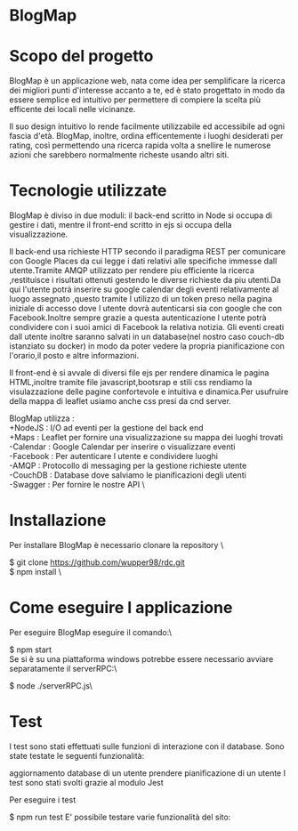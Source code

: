 # BlogMap

# Scopo del progetto
BlogMap è un applicazione web, nata come idea per semplificare la ricerca dei migliori punti d'interesse accanto a te, ed è stato progettato in modo da essere semplice ed intuitivo per permettere di compiere la scelta più efficente dei locali nelle vicinanze.

Il suo design intuitivo lo rende facilmente utilizzabile ed accessibile ad ogni fascia d'età. BlogMap, inoltre, ordina efficentemente i luoghi desiderati per rating, così permettendo una ricerca rapida volta a snellire le numerose azioni che sarebbero normalmente richeste usando altri siti.

# Tecnologie utilizzate
BlogMap è diviso in due moduli: il back-end scritto in Node si occupa di gestire i dati, mentre il front-end scritto in ejs si occupa della visualizzazione.

Il back-end usa richieste HTTP secondo il paradigma REST per comunicare con Google Places da cui legge i dati relativi alle specifiche immesse dall utente.Tramite AMQP utilizzato per rendere piu efficiente la ricerca ,restituisce i risultati ottenuti gestendo le diverse richieste da piu utenti.Da qui l'utente potrà inserire su google calendar degli eventi relativamente al luogo assegnato ,questo tramite l utilizzo di un token preso nella pagina iniziale di accesso dove l utente dovrà autenticarsi sia con google che con Facebook.Inoltre sempre grazie a questa autenticazione l utente potrà condividere con i suoi amici di Facebook la relativa notizia.
Gli eventi creati dall utente inoltre saranno salvati in un database(nel nostro caso couch-db istanziato su docker) in modo da poter vedere la propria pianificazione con l'orario,il posto e altre informazioni.

Il front-end è si avvale di diversi file ejs per rendere dinamica le pagina HTML,inoltre tramite file javascript,bootsrap e stili css rendiamo la visulazzazione delle pagine confortevole e intuitiva e dinamica.Per usufruire della mappa di leaflet usiamo anche css presi da cnd server.

BlogMap utilizza : \
+NodeJS : I/O ad eventi per la gestione del back end \
+Maps : Leaflet per fornire una visualizzazione su mappa dei luoghi trovati \
-Calendar : Google Calendar per inserire o visualizzare eventi \
-Facebook : Per autenticare l utente e condividere luoghi \
-AMQP : Protocollo di messaging per la gestione richieste utente \
-CouchDB : Database dove salviamo le pianificazioni degli utenti \
-Swagger : Per fornire le nostre API \

# Installazione
Per installare BlogMap è necessario clonare la repository \

$ git clone https://github.com/wupper98/rdc.git \
$ npm install \

# Come eseguire l applicazione
Per eseguire BlogMap eseguire il comando:\

$ npm start\
Se si è su una piattaforma windows potrebbe essere necessario avviare separatamente il serverRPC:\

$ node ./serverRPC.js\

# Test
I test sono stati effettuati sulle funzioni di interazione con il database. Sono state testate le seguenti funzionalità:

aggiornamento database di un utente
prendere pianificazione di un utente
I test sono stati svolti grazie al modulo Jest

Per eseguire i test

$ npm run test
E' possibile testare varie funzionalità del sito:



